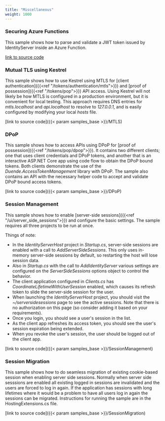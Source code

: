 ```yaml
---
title: "Miscellaneous"
weight: 1000
---
```


### Securing Azure Functions
This sample shows how to parse and validate a JWT token issued by IdentityServer inside an Azure Function.

[link to source code](https://github.com/DuendeSoftware/Samples/tree/main/various/JwtSecuredAzureFunction)

### Mutual TLS using Kestrel 
This sample shows how to use Kestrel using MTLS for [client authentication]({{<ref "/tokens/authentication/mtls">}}) and [proof of possession]({{<ref "/tokens/pop">}}) API access.
Using Kestrel will not likely be how MTLS is configured in a production environment, but it is convenient for local testing.
This approach requires DNS entries for *mtls.localhost* and *api.localhost* to resolve to *127.0.0.1*, and is easily configured by modifying your local *hosts* file.

[link to source code]({{< param samples_base >}}/MTLS)

### DPoP
This sample shows how to access APIs using DPoP for [proof of possession]({{<ref "/tokens/pop/dpop">}}).
It contains two different clients; one that uses client credentials and DPoP tokens, and another that is an interactive ASP.NET Core app using code flow to obtain the DPoP bound tokens. Both clients demonstrate the use of the *Duende.AccessTokenManagement* library with DPoP.
The sample also contains an API with the necessary helper code to accept and validate DPoP bound access tokens. 

[link to source code]({{< param samples_base >}}/DPoP)

### Session Management

This sample shows how to enable [server-side sessions]({{<ref "/ui/server_side_sessions">}}) and configure the basic settings.
The sample requires all three projects to be run at once.

Things of note:
* In the *IdentityServerHost* project in *Startup.cs*, server-side sessions are enabled with a call to *AddServerSideSessions*. This only uses in-memory server-side sessions by default, so restarting the host will lose session data.
*  Also in *Startup.cs* with the call to *AddIdentityServer* various settings are configured on the *ServerSideSessions* options object to control the behavior.
* The client application configured in *Clients.cs* has *CoordinateLifetimeWithUserSession* enabled, which causes its refresh token to slide the server-side session for the user.
* When launching the *IdentityServerHost* project, you should visit the *~/serversidesessions* page to see the active sessions. Note that there is no authorization on this page (so consider adding it based on your requirements).
* Once you login, you should see a user's session in the list.
* As the client app refreshes its access token, you should see the user's session expiration being extended.
* When you revoke the user's session, the user should be logged out of the client app.

[link to source code]({{< param samples_base >}}/SessionManagement)

### Session Migration
This sample shows how to do seamless migration of existing cookie-based session when enabling server side sessions. Normally when server side sesssions are enabled all existing logged in sessions are invalidated
and the users are forced to log in again. If the application has sessions with long lifetimes where it would be a problem to have all users log in again the sessions can be migrated. Instructions for running the
sample are in the HostingExtensions.cs file.

[link to source code]({{< param samples_base >}}/SessionMigration)
